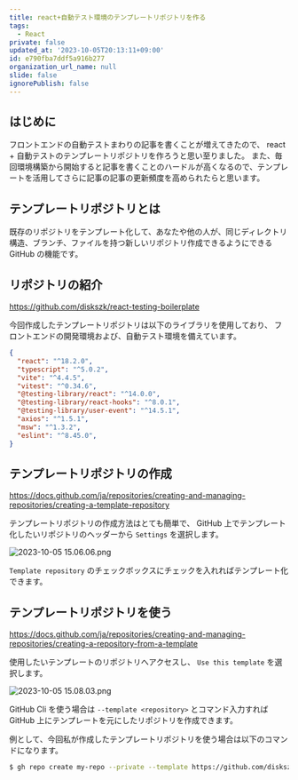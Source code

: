 ```yaml
---
title: react+自動テスト環境のテンプレートリポジトリを作る
tags:
  - React
private: false
updated_at: '2023-10-05T20:13:11+09:00'
id: e790fba7ddf5a916b277
organization_url_name: null
slide: false
ignorePublish: false
---
```


## はじめに
フロントエンドの自動テストまわりの記事を書くことが増えてきたので、 react + 自動テストのテンプレートリポジトリを作ろうと思い至りました。
また、毎回環境構築から開始すると記事を書くことのハードルが高くなるので、テンプレートを活用してさらに記事の記事の更新頻度を高められたらと思います。

## テンプレートリポジトリとは
既存のリポジトリをテンプレート化して、あなたや他の人が、同じディレクトリ構造、ブランチ、ファイルを持つ新しいリポジトリ作成できるようにできる GitHub の機能です。

## リポジトリの紹介

https://github.com/diskszk/react-testing-boilerplate

今回作成したテンプレートリポジトリは以下のライブラリを使用しており、 フロントエンドの開発環境および、自動テスト環境を備えています。

```json
{
  "react": "^18.2.0",
  "typescript": "^5.0.2",
  "vite": "^4.4.5",
  "vitest": "^0.34.6",
  "@testing-library/react": "^14.0.0",
  "@testing-library/react-hooks": "^8.0.1",
  "@testing-library/user-event": "^14.5.1",
  "axios": "^1.5.1",
  "msw": "^1.3.2",
  "eslint": "^8.45.0",
}
```

## テンプレートリポジトリの作成

https://docs.github.com/ja/repositories/creating-and-managing-repositories/creating-a-template-repository

テンプレートリポジトリの作成方法はとても簡単で、 GitHub 上でテンプレート化したいリポジトリのヘッダーから `Settings` を選択します。

![ 2023-10-05 15.06.06.png](https://qiita-image-store.s3.ap-northeast-1.amazonaws.com/0/639130/f0994cba-5ea7-4c8d-555e-c022fcb46fec.png)

`Template repository` のチェックボックスにチェックを入れればテンプレート化できます。

## テンプレートリポジトリを使う

https://docs.github.com/ja/repositories/creating-and-managing-repositories/creating-a-repository-from-a-template

使用したいテンプレートのリポジトリへアクセスし、 `Use this template` を選択します。

![ 2023-10-05 15.08.03.png](https://qiita-image-store.s3.ap-northeast-1.amazonaws.com/0/639130/b48cfa94-5348-4a06-2dee-63f901d25221.png)

GitHub Cli を使う場合は `--template <repository>` とコマンド入力すれば　GitHub 上にテンプレートを元にしたリポジトリを作成できます。

例として、今回私が作成したテンプレートリポジトリを使う場合は以下のコマンドになります。

```bash
$ gh repo create my-repo --private --template https://github.com/diskszk/react-testing-boilerplate.git
```
